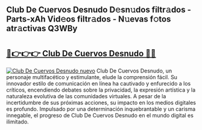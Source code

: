 ## Club De Cuervos Desnudo D𝚎sn𝚞dos filtr𝚊dos - Parts-xAh Vid𝚎os filtr𝚊dos - N𝚞evas f𝚘tos atr𝚊ctivas Q3WBy

# <h2><a href="http://mbc73g.tromn.icu/?c=Club+De+Cuervos+Desnudo">🔗👉👉👉 Club De Cuervos Desnudo 🔗🔗</a></h2>

[![Club De Cuervos Desnudo nuevo](https://i.imgur.com/pEAQMta.gif)](http://mbc73g.tromn.icu/?c=Club+De+Cuervos+Desnudo)
Club De Cuervos Desnudo, un personaje multifacético y estimulante, elude la comprensión fácil. Su innovador estilo de comunicación en línea ha cautivado y enfurecido a los críticos, encendiendo debates sobre la privacidad, la expresión artística y la naturaleza evolutiva de las comunidades virtuales. A pesar de la incertidumbre de sus próximas acciones, su impacto en los medios digitales es profundo. Impulsado por una determinación inquebrantable y un carisma innegable, el progreso de Club De Cuervos Desnudo en el mundo digital es ilimitado.
